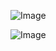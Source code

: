 ![Image](https://github.com/user-attachments/assets/427da038-e064-443a-8b9b-fdf94e60da41)

![Image](https://github.com/user-attachments/assets/398a75f7-95bd-4f27-a45a-b8f5d002826b)
